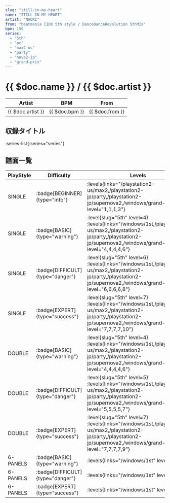 ```yaml
---
slug: "still-in-my-heart"
name: "STILL IN MY HEART"
artist: "NAOKI"
from: "beatmania IIDX 5th style / DanceDanceRevolution 5thMIX"
bpm: 150
series:
  - "5th"
  - "pc"
  - "max2-us"
  - "party"
  - "nova2-jp"
  - "grand-prix"
---
```


# {{ $doc.name }} / {{ $doc.artist }}

|Artist|BPM|From|
|------|---|----|
|{{ $doc.artist }}|{{ $doc.bpm }}|{{ $doc.from }}|

## 収録タイトル

:series-list{:series="series"}

## 譜面一覧

|PlayStyle|Difficulty|Levels|Notes|Movie|
|---------|----------|------|-----|-----|
|SINGLE| :badge[BEGINNER]{type="info"}| :levels{links="/playstation2-us/max2,/playstation2-jp/party,/playstation2-jp/supernova2,/windows/grand-prix" level="1,1,1,3"}|117/0||
|SINGLE| :badge[BASIC]{type="warning"}|<div class="field is-grouped is-grouped-multiline"> :level{slug="5th" level=4} :levels{links="/windows/1st,/playstation2-us/max2,/playstation2-jp/party,/playstation2-jp/supernova2,/windows/grand-prix" level="4,4,4,4,6"}</div>|180/0||
|SINGLE| :badge[DIFFICULT]{type="danger"}|<div class="field is-grouped is-grouped-multiline"> :level{slug="5th" level=6} :levels{links="/windows/1st,/playstation2-us/max2,/playstation2-jp/party,/playstation2-jp/supernova2,/windows/grand-prix" level="6,6,6,6,8"}</div>|255/0||
|SINGLE| :badge[EXPERT]{type="success"}|<div class="field is-grouped is-grouped-multiline"> :level{slug="5th" level=7} :levels{links="/windows/1st,/playstation2-us/max2,/playstation2-jp/party,/playstation2-jp/supernova2,/windows/grand-prix" level="7,7,7,7,10"}</div>|290/0||
|DOUBLE| :badge[BASIC]{type="warning"}|<div class="field is-grouped is-grouped-multiline"> :level{slug="5th" level=4} :levels{links="/windows/1st,/playstation2-us/max2,/playstation2-jp/party,/playstation2-jp/supernova2,/windows/grand-prix" level="4,4,4,4,6"}</div>|169/0||
|DOUBLE| :badge[DIFFICULT]{type="danger"}|<div class="field is-grouped is-grouped-multiline"> :level{slug="5th" level=5} :levels{links="/windows/1st,/playstation2-us/max2,/playstation2-jp/party,/playstation2-jp/supernova2,/windows/grand-prix" level="5,5,5,5,7"}</div>|230/0||
|DOUBLE| :badge[EXPERT]{type="success"}|<div class="field is-grouped is-grouped-multiline"> :level{slug="5th" level=7} :levels{links="/windows/1st,/playstation2-us/max2,/playstation2-jp/party,/playstation2-jp/supernova2,/windows/grand-prix" level="7,7,7,7,9"}</div>|286/0||
|6-PANELS| :badge[BASIC]{type="warning"}| :levels{links="/windows/1st" level="4"}|180/0||
|6-PANELS| :badge[DIFFICULT]{type="danger"}| :levels{links="/windows/1st" level="6"}|255/0||
|6-PANELS| :badge[EXPERT]{type="success"}| :levels{links="/windows/1st" level="7"}|289/0||
